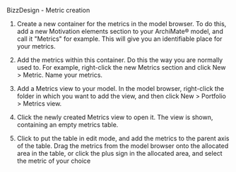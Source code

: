 BizzDesign - Metric creation 

1. Create a new container for the metrics in the model browser. To do this, add a new Motivation elements section to your ArchiMate® model, and call it "Metrics" for example. This will give you an identifiable place for your metrics.
2. Add the metrics within this container. Do this the way you are normally used to. For example, right-click the new Metrics section and click New > Metric. Name your metrics.

3. Add a Metrics view to your model. In the model browser, right-click the folder in which you want to add the view, and then click New > Portfolio > Metrics view.
4. Click the newly created Metrics view to open it. The view is shown, containing an empty metrics table.
5. Click  to put the table in edit mode, and add the metrics to the parent axis of the table. Drag the metrics from the model browser onto the allocated area in the table, or click the plus sign in the allocated area, and select the metric of your choice
